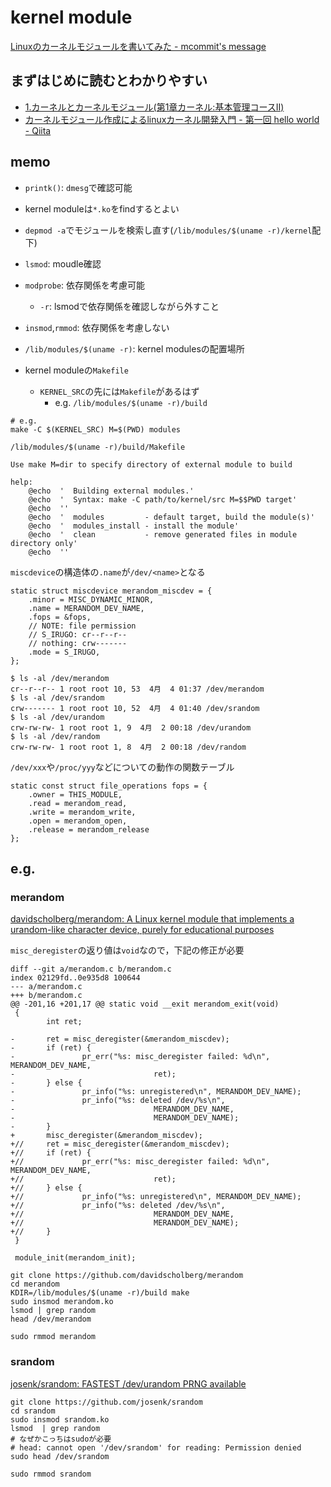# kernel module

[Linuxのカーネルモジュールを書いてみた \- mcommit's message]( http://mcommit.hatenadiary.com/entry/2017/12/14/234643 )

## まずはじめに読むとわかりやすい
* [1\.カーネルとカーネルモジュール\(第1章カーネル:基本管理コースII\)]( https://users.miraclelinux.com/technet/document/linux/training/2_1_1.html )
* [カーネルモジュール作成によるlinuxカーネル開発入門 \- 第一回 hello world \- Qiita]( https://qiita.com/satoru_takeuchi/items/83c8e2f38176d2724f48 )

## memo
* `printk()`: `dmesg`で確認可能
* kernel moduleは`*.ko`をfindするとよい
* `depmod -a`でモジュールを検索し直す(`/lib/modules/$(uname -r)/kernel`配下)
* `lsmod`: moudle確認
* `modprobe`: 依存関係を考慮可能
  * `-r`: lsmodで依存関係を確認しながら外すこと
* `insmod`,`rmmod`: 依存関係を考慮しない
* `/lib/modules/$(uname -r)`: kernel modulesの配置場所

* kernel moduleの`Makefile`
  * `KERNEL_SRC`の先には`Makefile`があるはず
    * e.g. `/lib/modules/$(uname -r)/build`
```
# e.g.
make -C $(KERNEL_SRC) M=$(PWD) modules
```

`/lib/modules/$(uname -r)/build/Makefile`
```
Use make M=dir to specify directory of external module to build
```
```
help:
	@echo  '  Building external modules.'
	@echo  '  Syntax: make -C path/to/kernel/src M=$$PWD target'
	@echo  ''
	@echo  '  modules         - default target, build the module(s)'
	@echo  '  modules_install - install the module'
	@echo  '  clean           - remove generated files in module directory only'
	@echo  ''
```

`miscdevice`の構造体の`.name`が`/dev/<name>`となる
```
static struct miscdevice merandom_miscdev = {
	.minor = MISC_DYNAMIC_MINOR,
	.name = MERANDOM_DEV_NAME,
	.fops = &fops,
	// NOTE: file permission
	// S_IRUGO: cr--r--r--
	// nothing: crw-------
	.mode = S_IRUGO,
};
```

```
$ ls -al /dev/merandom
cr--r--r-- 1 root root 10, 53  4月  4 01:37 /dev/merandom
$ ls -al /dev/srandom
crw------- 1 root root 10, 52  4月  4 01:40 /dev/srandom
$ ls -al /dev/urandom
crw-rw-rw- 1 root root 1, 9  4月  2 00:18 /dev/urandom
$ ls -al /dev/random
crw-rw-rw- 1 root root 1, 8  4月  2 00:18 /dev/random
```

`/dev/xxx`や`/proc/yyy`などについての動作の関数テーブル
```
static const struct file_operations fops = {
	.owner = THIS_MODULE,
	.read = merandom_read,
	.write = merandom_write,
	.open = merandom_open,
	.release = merandom_release
};
```

## e.g.

### merandom
[davidscholberg/merandom: A Linux kernel module that implements a urandom\-like character device, purely for educational purposes]( https://github.com/davidscholberg/merandom )

`misc_deregister`の返り値は`void`なので，下記の修正が必要

```
diff --git a/merandom.c b/merandom.c
index 02129fd..0e935d8 100644
--- a/merandom.c
+++ b/merandom.c
@@ -201,16 +201,17 @@ static void __exit merandom_exit(void)
 {
        int ret;

-       ret = misc_deregister(&merandom_miscdev);
-       if (ret) {
-               pr_err("%s: misc_deregister failed: %d\n", MERANDOM_DEV_NAME,
-                               ret);
-       } else {
-               pr_info("%s: unregistered\n", MERANDOM_DEV_NAME);
-               pr_info("%s: deleted /dev/%s\n",
-                               MERANDOM_DEV_NAME,
-                               MERANDOM_DEV_NAME);
-       }
+       misc_deregister(&merandom_miscdev);
+//     ret = misc_deregister(&merandom_miscdev);
+//     if (ret) {
+//             pr_err("%s: misc_deregister failed: %d\n", MERANDOM_DEV_NAME,
+//                             ret);
+//     } else {
+//             pr_info("%s: unregistered\n", MERANDOM_DEV_NAME);
+//             pr_info("%s: deleted /dev/%s\n",
+//                             MERANDOM_DEV_NAME,
+//                             MERANDOM_DEV_NAME);
+//     }
 }

 module_init(merandom_init);
```

```
git clone https://github.com/davidscholberg/merandom
cd merandom
KDIR=/lib/modules/$(uname -r)/build make
sudo insmod merandom.ko
lsmod | grep random
head /dev/merandom

sudo rmmod merandom
```

### srandom
[josenk/srandom: FASTEST /dev/urandom PRNG available]( https://github.com/josenk/srandom )

```
git clone https://github.com/josenk/srandom
cd srandom
sudo insmod srandom.ko
lsmod  | grep random
# なぜかこっちはsudoが必要
# head: cannot open '/dev/srandom' for reading: Permission denied
sudo head /dev/srandom

sudo rmmod srandom
```
